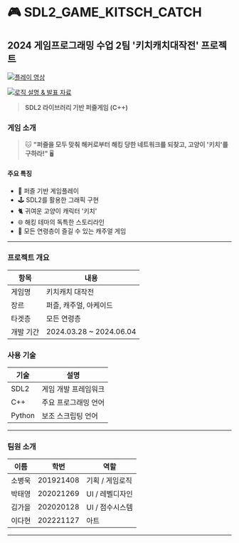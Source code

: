 # 🎮 SDL2_GAME_KITSCH_CATCH


## 2024 게임프로그래밍 수업 2팀 '키치캐치대작전' 프로젝트

[![플레이 영상](https://img.shields.io/badge/플레이_영상-YouTube-red?style=for-the-badge&logo=youtube)](https://youtu.be/yMTjGi8ggAM)

[![로직 설명 & 발표 자료](https://img.shields.io/badge/발표_자료-Google_Slides-orange?style=for-the-badge&logo=google-slides)](https://docs.google.com/presentation/d/17BshkwMxgfVbaBP5wK954x787edYBFqYjUM-EplO7p8/edit?usp=sharing)


> **SDL2 라이브러리 기반 퍼즐게임 (C++)**

### 게임 소개

> 🐱 **"퍼즐을 모두 맞춰 해커로부터 해킹 당한 네트워크를 되찾고, 고양이 '키치'를 구하라!"** 🖥️

#### 주요 특징
- 🧩 퍼즐 기반 게임플레이
- 🕹️ SDL2를 활용한 그래픽 구현
- 🐈 귀여운 고양이 캐릭터 '키치'
- 🌐 해킹 테마의 독특한 스토리라인
- 👥 모든 연령층이 즐길 수 있는 캐주얼 게임

---

### 프로젝트 개요

| 항목 | 내용 |
|------|------|
| 게임명 | 키치캐치 대작전 |
| 장르 | 퍼즐, 캐주얼, 아케이드 |
| 타겟층 | 모든 연령층 |
| 개발 기간 | 2024.03.28 ~ 2024.06.04 |

### 사용 기술

| 기술 | 설명 |
|------|------|
| SDL2 | 게임 개발 프레임워크 |
| C++  | 주요 프로그래밍 언어 |
| Python | 보조 스크립팅 언어 |

---

### 팀원 소개

| 이름 | 학번 | 역할 |
|------|------|------|
| 소병욱 | 201921408 | 기획 / 게임로직 |
| 박태영 | 202021269 | UI / 레벨디자인 |
| 김가을 | 202020128 | UI / 점수시스템 |
| 이다현 | 202221127 | 아트 |

---
